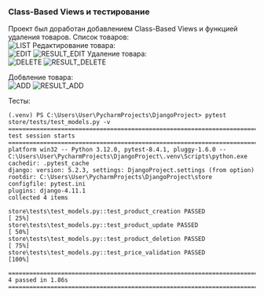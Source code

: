 ### Class-Based Views и тестирование

Проект был доработан добавлением Class-Based Views и функцией удаления товаров.
Список товаров:   
![LIST](https://github.com/H1trec/OTUS-Python-2025-01/blob/main/OTUS-Python-2025-01/list.JPG?raw=true)
Редактирование товара:   
![EDIT](https://github.com/H1trec/OTUS-Python-2025-01/blob/main/OTUS-Python-2025-01/edit.JPG?raw=true)
![RESULT_EDIT](https://github.com/H1trec/OTUS-Python-2025-01/blob/main/OTUS-Python-2025-01/result.JPG?raw=true)
Удаление товара:    
![DELETE](https://github.com/H1trec/OTUS-Python-2025-01/blob/main/OTUS-Python-2025-01/del.JPG?raw=true)
![RESULT_DELETE](https://github.com/H1trec/OTUS-Python-2025-01/blob/main/OTUS-Python-2025-01/resultdel.JPG?raw=true)

Добвление товара:   
![ADD](https://github.com/H1trec/OTUS-Python-2025-01/blob/main/OTUS-Python-2025-01/add.JPG?raw=true)
![RESULT_ADD](https://github.com/H1trec/OTUS-Python-2025-01/blob/main/OTUS-Python-2025-01/resultadd.JPG?raw=true)

Тесты:
```
(.venv) PS C:\Users\User\PycharmProjects\DjangoProject> pytest store/tests/test_models.py -v
======================================================================================================= test session starts =======================================================================================================
platform win32 -- Python 3.12.0, pytest-8.4.1, pluggy-1.6.0 -- C:\Users\User\PycharmProjects\DjangoProject\.venv\Scripts\python.exe
cachedir: .pytest_cache
django: version: 5.2.3, settings: DjangoProject.settings (from option)
rootdir: C:\Users\User\PycharmProjects\DjangoProject\store
configfile: pytest.ini
plugins: django-4.11.1
collected 4 items                                                                                                                                                                                                                   

store\tests\test_models.py::test_product_creation PASSED                                                                                                                                                                     [ 25%] 
store\tests\test_models.py::test_product_update PASSED                                                                                                                                                                       [ 50%] 
store\tests\test_models.py::test_product_deletion PASSED                                                                                                                                                                     [ 75%] 
store\tests\test_models.py::test_price_validation PASSED                                                                                                                                                                     [100%] 

======================================================================================================== 4 passed in 1.86s ======================================================================================================== 
```
